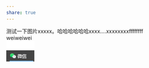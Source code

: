 ```yaml
---  
share: true  
---  
```

  
测试一下图片xxxxx。哈哈哈哈哈哈xxxx....xxxxxxxxffffffff  
weiweiwei  
![jjjjf.png](./assets/jjjjf.png)